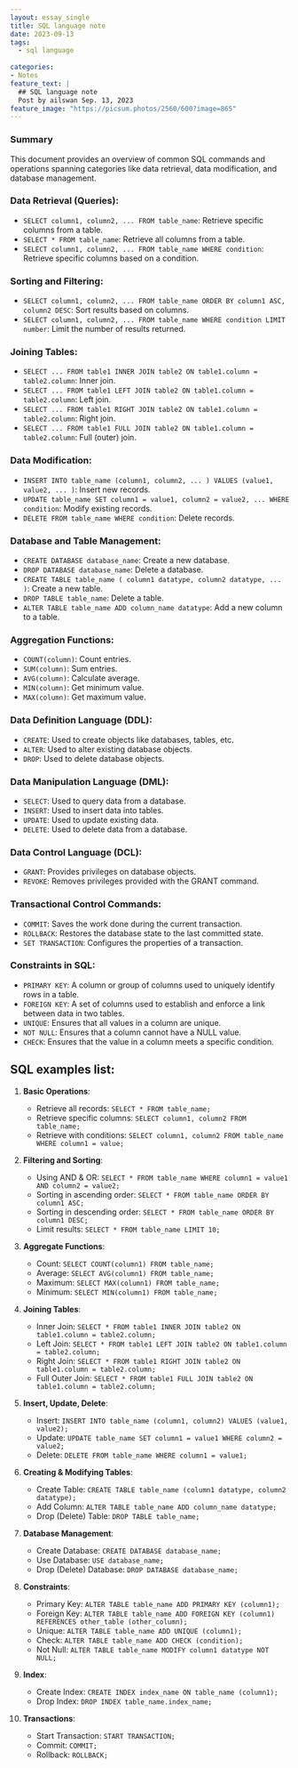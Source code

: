 ```yaml
---
layout: essay_single
title: SQL language note
date: 2023-09-13
tags:
  - sql language
 
categories:
- Notes
feature_text: |
  ## SQL language note
  Post by ailswan Sep. 13, 2023
feature_image: "https://picsum.photos/2560/600?image=865"
---
```


### Summary
This document provides an overview of common SQL commands and operations spanning categories like data retrieval, data modification, and database management.

### **Data Retrieval (Queries)**:
- `SELECT column1, column2, ... FROM table_name`: Retrieve specific columns from a table.
- `SELECT * FROM table_name`: Retrieve all columns from a table.
- `SELECT column1, column2, ... FROM table_name WHERE condition`: Retrieve specific columns based on a condition.

### **Sorting and Filtering**:
- `SELECT column1, column2, ... FROM table_name ORDER BY column1 ASC, column2 DESC`: Sort results based on columns.
- `SELECT column1, column2, ... FROM table_name WHERE condition LIMIT number`: Limit the number of results returned.
  
### **Joining Tables**:
- `SELECT ... FROM table1 INNER JOIN table2 ON table1.column = table2.column`: Inner join.
- `SELECT ... FROM table1 LEFT JOIN table2 ON table1.column = table2.column`: Left join.
- `SELECT ... FROM table1 RIGHT JOIN table2 ON table1.column = table2.column`: Right join.
- `SELECT ... FROM table1 FULL JOIN table2 ON table1.column = table2.column`: Full (outer) join.

### **Data Modification**:
- `INSERT INTO table_name (column1, column2, ... ) VALUES (value1, value2, ... )`: Insert new records.
- `UPDATE table_name SET column1 = value1, column2 = value2, ... WHERE condition`: Modify existing records.
- `DELETE FROM table_name WHERE condition`: Delete records.

### **Database and Table Management**:
- `CREATE DATABASE database_name`: Create a new database.
- `DROP DATABASE database_name`: Delete a database.
- `CREATE TABLE table_name ( column1 datatype, column2 datatype, ... )`: Create a new table.
- `DROP TABLE table_name`: Delete a table.
- `ALTER TABLE table_name ADD column_name datatype`: Add a new column to a table.

### **Aggregation Functions**:
- `COUNT(column)`: Count entries.
- `SUM(column)`: Sum entries.
- `AVG(column)`: Calculate average.
- `MIN(column)`: Get minimum value.
- `MAX(column)`: Get maximum value.

### **Data Definition Language (DDL)**:
- `CREATE`: Used to create objects like databases, tables, etc.
- `ALTER`: Used to alter existing database objects.
- `DROP`: Used to delete database objects.

### **Data Manipulation Language (DML)**:
- `SELECT`: Used to query data from a database.
- `INSERT`: Used to insert data into tables.
- `UPDATE`: Used to update existing data.
- `DELETE`: Used to delete data from a database.

### **Data Control Language (DCL)**:
- `GRANT`: Provides privileges on database objects.
- `REVOKE`: Removes privileges provided with the GRANT command.

### **Transactional Control Commands**:
- `COMMIT`: Saves the work done during the current transaction.
- `ROLLBACK`: Restores the database state to the last committed state.
- `SET TRANSACTION`: Configures the properties of a transaction.

### **Constraints in SQL**:
- `PRIMARY KEY`: A column or group of columns used to uniquely identify rows in a table.
- `FOREIGN KEY`: A set of columns used to establish and enforce a link between data in two tables.
- `UNIQUE`: Ensures that all values in a column are unique.
- `NOT NULL`: Ensures that a column cannot have a NULL value.
- `CHECK`: Ensures that the value in a column meets a specific condition.

## SQL examples list:

1. **Basic Operations**:
    - Retrieve all records: `SELECT * FROM table_name;`
    - Retrieve specific columns: `SELECT column1, column2 FROM table_name;`
    - Retrieve with conditions: `SELECT column1, column2 FROM table_name WHERE column1 = value;`

2. **Filtering and Sorting**:
    - Using AND & OR: `SELECT * FROM table_name WHERE column1 = value1 AND column2 = value2;`
    - Sorting in ascending order: `SELECT * FROM table_name ORDER BY column1 ASC;`
    - Sorting in descending order: `SELECT * FROM table_name ORDER BY column1 DESC;`
    - Limit results: `SELECT * FROM table_name LIMIT 10;`

3. **Aggregate Functions**:
    - Count: `SELECT COUNT(column1) FROM table_name;`
    - Average: `SELECT AVG(column1) FROM table_name;`
    - Maximum: `SELECT MAX(column1) FROM table_name;`
    - Minimum: `SELECT MIN(column1) FROM table_name;`

4. **Joining Tables**:
    - Inner Join: `SELECT * FROM table1 INNER JOIN table2 ON table1.column = table2.column;`
    - Left Join: `SELECT * FROM table1 LEFT JOIN table2 ON table1.column = table2.column;`
    - Right Join: `SELECT * FROM table1 RIGHT JOIN table2 ON table1.column = table2.column;`
    - Full Outer Join: `SELECT * FROM table1 FULL JOIN table2 ON table1.column = table2.column;`

5. **Insert, Update, Delete**:
    - Insert: `INSERT INTO table_name (column1, column2) VALUES (value1, value2);`
    - Update: `UPDATE table_name SET column1 = value1 WHERE column2 = value2;`
    - Delete: `DELETE FROM table_name WHERE column1 = value1;`

6. **Creating & Modifying Tables**:
    - Create Table: `CREATE TABLE table_name (column1 datatype, column2 datatype);`
    - Add Column: `ALTER TABLE table_name ADD column_name datatype;`
    - Drop (Delete) Table: `DROP TABLE table_name;`

7. **Database Management**:
    - Create Database: `CREATE DATABASE database_name;`
    - Use Database: `USE database_name;`
    - Drop (Delete) Database: `DROP DATABASE database_name;`

8. **Constraints**:
    - Primary Key: `ALTER TABLE table_name ADD PRIMARY KEY (column1);`
    - Foreign Key: `ALTER TABLE table_name ADD FOREIGN KEY (column1) REFERENCES other_table (other_column);`
    - Unique: `ALTER TABLE table_name ADD UNIQUE (column1);`
    - Check: `ALTER TABLE table_name ADD CHECK (condition);`
    - Not Null: `ALTER TABLE table_name MODIFY column1 datatype NOT NULL;`

9. **Index**:
    - Create Index: `CREATE INDEX index_name ON table_name (column1);`
    - Drop Index: `DROP INDEX table_name.index_name;`

10. **Transactions**:
    - Start Transaction: `START TRANSACTION;`
    - Commit: `COMMIT;`
    - Rollback: `ROLLBACK;`

 